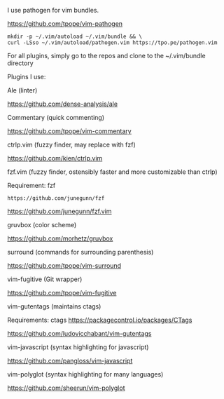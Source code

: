 I use pathogen for vim bundles.

https://github.com/tpope/vim-pathogen

```
mkdir -p ~/.vim/autoload ~/.vim/bundle && \
curl -LSso ~/.vim/autoload/pathogen.vim https://tpo.pe/pathogen.vim
```

For all plugins, simply go to the repos and clone to the ~/.vim/bundle directory

Plugins I use:

Ale (linter)

https://github.com/dense-analysis/ale

Commentary (quick commenting)

https://github.com/tpope/vim-commentary

ctrlp.vim (fuzzy finder, may replace with fzf)

https://github.com/kien/ctrlp.vim

fzf.vim (fuzzy finder, ostensibly faster and more customizable than ctrlp)

  Requirement: fzf

    https://github.com/junegunn/fzf

https://github.com/junegunn/fzf.vim

gruvbox (color scheme)

https://github.com/morhetz/gruvbox

surround (commands for surrounding parenthesis)

https://github.com/tpope/vim-surround

vim-fugitive (Git wrapper)

https://github.com/tpope/vim-fugitive

vim-gutentags (maintains ctags)

  Requirements: ctags
    https://packagecontrol.io/packages/CTags

https://github.com/ludovicchabant/vim-gutentags

vim-javascript (syntax highlighting for javascript)

https://github.com/pangloss/vim-javascript

vim-polyglot (syntax highlighting for many languages)

https://github.com/sheerun/vim-polyglot

